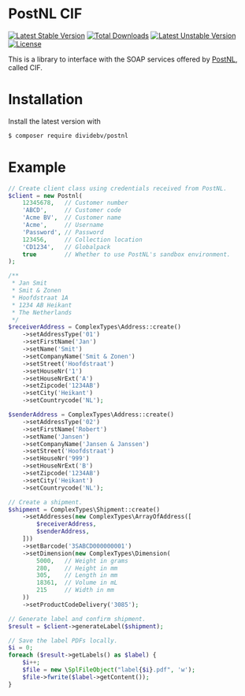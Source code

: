 # PostNL CIF

[![Latest Stable Version](https://poser.pugx.org/dividebv/postnl/v/stable)](https://packagist.org/packages/dividebv/postnl) [![Total Downloads](https://poser.pugx.org/dividebv/postnl/downloads)](https://packagist.org/packages/dividebv/postnl) [![Latest Unstable Version](https://poser.pugx.org/dividebv/postnl/v/unstable)](https://packagist.org/packages/dividebv/postnl) [![License](https://poser.pugx.org/dividebv/postnl/license)](https://packagist.org/packages/dividebv/postnl)

This is a library to interface with the SOAP services offered by
[PostNL](http://postnl.nl/), called CIF.

# Installation

Install the latest version with

```bash
$ composer require dividebv/postnl
```

# Example

```php
// Create client class using credentials received from PostNL.
$client = new Postnl(
    12345678,   // Customer number
    'ABCD',     // Customer code
    'Acme BV',  // Customer name
    'Acme',     // Username
    'Password', // Password
    123456,     // Collection location
    'CD1234',   // Globalpack
    true        // Whether to use PostNL's sandbox environment.
);

/**
 * Jan Smit
 * Smit & Zonen
 * Hoofdstraat 1A
 * 1234 AB Heikant
 * The Netherlands
 */
$receiverAddress = ComplexTypes\Address::create()
    ->setAddressType('01')
    ->setFirstName('Jan')
    ->setName('Smit')
    ->setCompanyName('Smit & Zonen')
    ->setStreet('Hoofdstraat')
    ->setHouseNr('1')
    ->setHouseNrExt('A')
    ->setZipcode('1234AB')
    ->setCity('Heikant')
    ->setCountrycode('NL');

$senderAddress = ComplexTypes\Address::create()
    ->setAddressType('02')
    ->setFirstName('Robert')
    ->setName('Jansen')
    ->setCompanyName('Jansen & Janssen')
    ->setStreet('Hoofdstraat')
    ->setHouseNr('999')
    ->setHouseNrExt('B')
    ->setZipcode('1234AB')
    ->setCity('Heikant')
    ->setCountrycode('NL');

// Create a shipment.
$shipment = ComplexTypes\Shipment::create()
    ->setAddresses(new ComplexTypes\ArrayOfAddress([
        $receiverAddress,
        $senderAddress,
    ]))
    ->setBarcode('3SABCD000000001')
    ->setDimension(new ComplexTypes\Dimension(
        5000,   // Weight in grams
        280,    // Height in mm
        305,    // Length in mm
        18361,  // Volume in mL
        215     // Width in mm
    ))
    ->setProductCodeDelivery('3085');

// Generate label and confirm shipment.
$result = $client->generateLabel($shipment);

// Save the label PDFs locally.
$i = 0;
foreach ($result->getLabels() as $label) {
    $i++;
    $file = new \SplFileObject("label{$i}.pdf", 'w');
    $file->fwrite($label->getContent());
}

```
